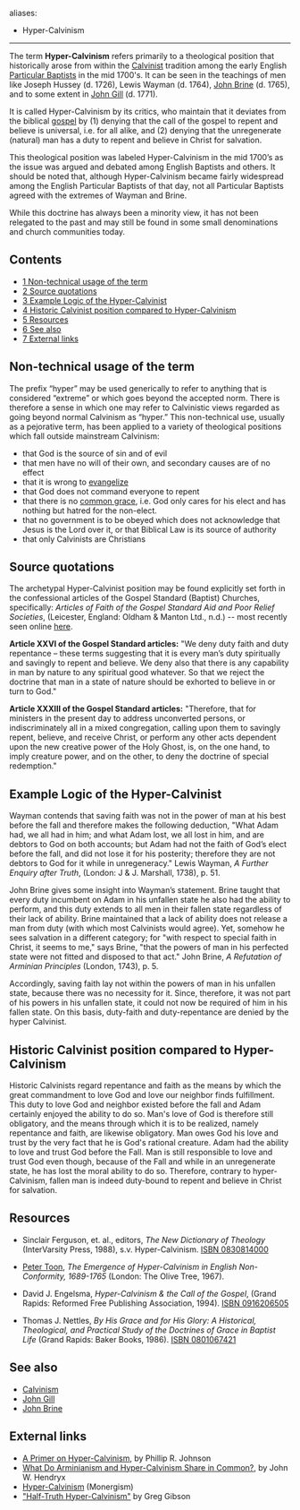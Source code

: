 aliases:
- Hyper-Calvinism
---
The term **Hyper-Calvinism** refers primarily to a theological
position that historically arose from within the
[Calvinist](Calvinism "Calvinism") tradition among the early
English [Particular Baptists](Strict_Baptist "Strict Baptist") in
the mid 1700's. It can be seen in the teachings of men like Joseph
Hussey (d. 1726), Lewis Wayman (d. 1764),
[John Brine](John_Brine "John Brine") (d. 1765), and to some extent
in [John Gill](John_Gill "John Gill") (d. 1771).

It is called Hyper-Calvinism by its critics, who maintain that it
deviates from the biblical [gospel](Gospel "Gospel") by (1) denying
that the call of the gospel to repent and believe is universal,
i.e. for all alike, and (2) denying that the unregenerate (natural)
man has a duty to repent and believe in Christ for salvation.

This theological position was labeled Hyper-Calvinism in the mid
1700’s as the issue was argued and debated among English Baptists
and others. It should be noted that, although Hyper-Calvinism
became fairly widespread among the English Particular Baptists of
that day, not all Particular Baptists agreed with the extremes of
Wayman and Brine.

While this doctrine has always been a minority view, it has not
been relegated to the past and may still be found in some small
denominations and church communities today.

## Contents

-   [1 Non-technical usage of the term](#Non-technical_usage_of_the_term)
-   [2 Source quotations](#Source_quotations)
-   [3 Example Logic of the Hyper-Calvinist](#Example_Logic_of_the_Hyper-Calvinist)
-   [4 Historic Calvinist position compared to Hyper-Calvinism](#Historic_Calvinist_position_compared_to_Hyper-Calvinism)
-   [5 Resources](#Resources)
-   [6 See also](#See_also)
-   [7 External links](#External_links)

## Non-technical usage of the term

The prefix “hyper” may be used generically to refer to anything
that is considered “extreme” or which goes beyond the accepted
norm. There is therefore a sense in which one may refer to
Calvinistic views regarded as going beyond normal Calvinism as
“hyper.” This non-technical use, usually as a pejorative term, has
been applied to a variety of theological positions which fall
outside mainstream Calvinism:

-   that God is the source of sin and of evil
-   that men have no will of their own, and secondary causes are of
    no effect
-   that it is wrong to [evangelize](Evangelism "Evangelism")
-   that God does not command everyone to repent
-   that there is no [common grace](Common_grace "Common grace"),
    i.e. God only cares for his elect and has nothing but hatred for
    the non-elect.
-   that no government is to be obeyed which does not acknowledge
    that Jesus is the Lord over it, or that Biblical Law is its source
    of authority
-   that only Calvinists are Christians

## Source quotations

The archetypal Hyper-Calvinist position may be found explicitly set
forth in the confessional articles of the Gospel Standard (Baptist)
Churches, specifically:
*Articles of Faith of the Gospel Standard Aid and Poor Relief Societies*,
(Leicester, England: Oldham & Manton Ltd., n.d.) -- most recently
seen online [here](http://www.5solas.org/media.php?id=574).

**Article XXVI of the Gospel Standard articles:** "We deny duty
faith and duty repentance – these terms suggesting that it is every
man’s duty spiritually and savingly to repent and believe. We deny
also that there is any capability in man by nature to any spiritual
good whatever. So that we reject the doctrine that man in a state
of nature should be exhorted to believe in or turn to God."

**Article XXXIII of the Gospel Standard articles:** "Therefore,
that for ministers in the present day to address unconverted
persons, or indiscriminately all in a mixed congregation, calling
upon them to savingly repent, believe, and receive Christ, or
perform any other acts dependent upon the new creative power of the
Holy Ghost, is, on the one hand, to imply creature power, and on
the other, to deny the doctrine of special redemption."

## Example Logic of the Hyper-Calvinist

Wayman contends that saving faith was not in the power of man at
his best before the fall and therefore makes the following
deduction, "What Adam had, we all had in him; and what Adam lost,
we all lost in him, and are debtors to God on both accounts; but
Adam had not the faith of God’s elect before the fall, and did not
lose it for his posterity; therefore they are not debtors to God
for it while in unregeneracy." Lewis Wayman,
*A Further Enquiry after Truth*, (London: J & J. Marshall, 1738),
p. 51.

John Brine gives some insight into Wayman’s statement. Brine taught
that every duty incumbent on Adam in his unfallen state he also had
the ability to perform, and this duty extends to all men in their
fallen state regardless of their lack of ability. Brine maintained
that a lack of ability does not release a man from duty (with which
most Calvinists would agree). Yet, somehow he sees salvation in a
different category; for "with respect to special faith in Christ,
it seems to me," says Brine, "that the powers of man in his
perfected state were not fitted and disposed to that act." John
Brine, *A Refutation of Arminian Principles* (London, 1743), p. 5.

Accordingly, saving faith lay not within the powers of man in his
unfallen state, because there was no necessity for it. Since,
therefore, it was not part of his powers in his unfallen state, it
could not now be required of him in his fallen state. On this
basis, duty-faith and duty-repentance are denied by the hyper
Calvinist.

## Historic Calvinist position compared to Hyper-Calvinism

Historic Calvinists regard repentance and faith as the means by
which the great commandment to love God and love our neighbor finds
fulfillment. This duty to love God and neighbor existed before the
fall and Adam certainly enjoyed the ability to do so. Man's love of
God is therefore still obligatory, and the means through which it
is to be realized, namely repentance and faith, are likewise
obligatory. Man owes God his love and trust by the very fact that
he is God's rational creature. Adam had the ability to love and
trust God before the Fall. Man is still responsible to love and
trust God even though, because of the Fall and while in an
unregenerate state, he has lost the moral ability to do so.
Therefore, contrary to hyper-Calvinism, fallen man is indeed
duty-bound to repent and believe in Christ for salvation.

## Resources

-   Sinclair Ferguson, et. al., editors,
    *The New Dictionary of Theology* (InterVarsity Press, 1988), s.v.
    Hyper-Calvinism.
    [ISBN 0830814000](http://www.theopedia.com/Special:BookSources/0830814000)

-   [Peter Toon](Peter_Toon "Peter Toon"),
    *The Emergence of Hyper-Calvinism in English Non-Conformity, 1689-1765*
    (London: The Olive Tree, 1967).

-   David J. Engelsma, *Hyper-Calvinism & the Call of the Gospel*,
    (Grand Rapids: Reformed Free Publishing Association, 1994).
    [ISBN 0916206505](http://www.theopedia.com/Special:BookSources/0916206505)

-   Thomas J. Nettles,
    *By His Grace and for His Glory: A Historical, Theological, and Practical Study of the Doctrines of Grace in Baptist Life*
    (Grand Rapids: Baker Books, 1986).
    [ISBN 0801067421](http://www.theopedia.com/Special:BookSources/0801067421)

## See also

-   [Calvinism](Calvinism "Calvinism")
-   [John Gill](John_Gill "John Gill")
-   [John Brine](John_Brine "John Brine")

## External links

-   [A Primer on Hyper-Calvinism](http://www.spurgeon.org/~phil/articles/hypercal.htm),
    by Phillip R. Johnson
-   [What Do Arminianism and Hyper-Calvinism Share in Common?](http://www.monergism.com/thethreshold/articles/onsite/HyperArmin.html),
    by John W. Hendryx
-   [Hyper-Calvinism](http://www.monergism.com/directory/link_category/HyperCalvinism/)
    (Monergism)
-   ["Half-Truth Hyper-Calvinism"](http://www.jesussaidfollowme.org/HyperCalvinism.htm)
    by Greg Gibson



